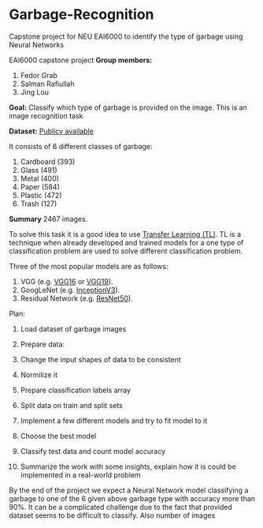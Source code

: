 # Garbage-Recognition
Capstone project for NEU EAI6000 to identify the type of garbage using Neural Networks

EAI6000 capstone project
__Group members:__
1. Fedor Grab
2. Salman Rafiullah
3. Jing Lou

__Goal:__
Classify which type of garbage is provided on the image. This is an image recognition task

__Dataset:__
[Publicy available](https://www.kaggle.com/asdasdasasdas/garbage-classification)

It consists of 6 different classes of garbage:
1. Cardboard (393)
2. Glass (491)
3. Metal (400)
4. Paper (584)
5. Plastic (472)
6. Trash (127)

__Summary__ 2467 images.

To solve this task it is a good idea to use [Transfer Learning (TL)](https://machinelearningmastery.com/how-to-use-transfer-learning-when-developing-convolutional-neural-network-models/). TL is a technique when already developed and trained models for a one type of classification problem are used to solve different classification problem.

Three of the most popular models are as follows:

1. VGG (e.g. [VGG16](https://www.kaggle.com/keras/vgg16) or [VGG19](https://www.kaggle.com/keras/vgg19)).
2. GoogLeNet (e.g. [InceptionV3](https://software.intel.com/en-us/articles/inception-v3-deep-convolutional-architecture-for-classifying-acute-myeloidlymphoblastic)).
3. Residual Network (e.g. [ResNet50](https://www.kaggle.com/keras/resnet50)).

Plan:
1. Load dataset of garbage images
2. Prepare data:

  1. Change the input shapes of data to be consistent
  2. Normilize it
  3. Prepare classification labels array
  4. Split data on train and split sets
  5. Implement a few different models and try to fit model to it

3. Choose the best model
4. Classify test data and count model accuracy
5. Summarize the work with some insights, explain how it is could be implemented in a real-world problem

By the end of the project we expect a Neural Network model classifying a garbage to one of the 6 given above garbage type with accuracy more than 90%. It can be a complicated challenge due to the fact that provided dataset seems to be difficult to classify. Also number of images
